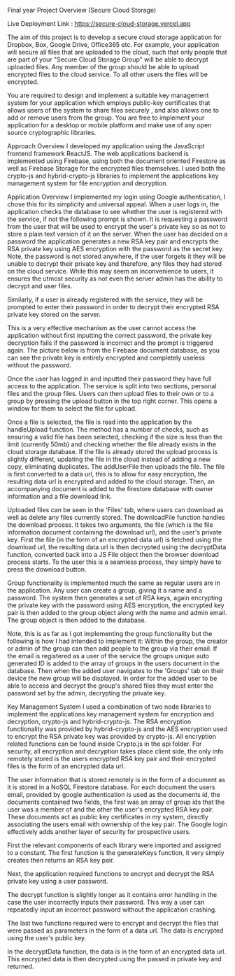 Final year Project Overview (Secure Cloud Storage)

Live Deployment Link :  https://secure-cloud-storage.vercel.app

The aim of this project is to develop a secure cloud storage application for Dropbox, Box, Google Drive, Office365 etc. For example, your application will secure all files that are uploaded to the cloud, such that only people that are part of your "Secure Cloud Storage Group" will be able to decrypt uploaded files. Any member of the group should be able to upload encrypted files to the cloud service. To all other users the files will be encrypted.

You are required to design and implement a suitable key management system for your application which employs public-key certificates that allows users of the system to share files securely , and also allows one to add or remove users from the group. You are free to implement your application for a desktop or mobile platform and make use of any open source cryptographic libraries.

Approach Overview
I developed my application using the JavaScript frontend framework ReactJS. The web applications backend is implemented using Firebase, using both the document oriented Firestore as well as Firebase Storage for the encrypted files themselves. I used both the crypto-js and hybrid-crypto-js libraries to implement the applications key management system for file encryption and decryption.

Application Overview
I implemented my login using Google authentication, I chose this for its simplicity and universal appeal. When a user logs in, the application checks the database to see whether the user is registered with the service, if not the following prompt is shown. It is requesting a password from the user that will be used to encrypt the user's private key so as not to store a plain text version of it on the server. When the user has decided on a password the application generates a new RSA key pair and encrypts the RSA private key using AES encryption with the password as the secret key. Note, the password is not stored anywhere, if the user forgets it they will be unable to decrypt their private key and therefore, any files they had stored on the cloud service. While this may seem an inconvenience to users, it ensures the utmost security as not even the server admin has the ability to decrypt and user files.

Similarly, if a user is already registered with the service, they will be prompted to enter their password in order to decrypt their encrypted RSA private key stored on the server.

This is a very effective mechanism as the user cannot access the application without first inputting the correct password, the private key decryption fails if the password is incorrect and the prompt is triggered again. The picture below is from the Firebase document database, as you can see the private key is entirely encrypted and completely useless without the password.

Once the user has logged in and inputted their password they have full access to the application. The service is split into two sections, personal files and the group files. Users can then upload files to their own or to a group by pressing the upload button in the top right corner. This opens a window for them to select the file for upload.

Once a file is selected, the file is read into the application by the handleUpload function. The method has a number of checks, such as ensuring a valid file has been selected, checking if the size is less than the limit (currently 50mb) and checking whether the file already exists in the cloud storage database. If the file is already stored the upload process is slightly different, updating the file in the cloud instead of adding a new copy, eliminating duplicates. The addUserFile then uploads the file. The file is first converted to a data url, this is to allow for easy encryption, the resulting data url is encrypted and added to the cloud storage. Then, an accompanying document is added to the firestore database with owner information and a file download link.

Uploaded files can be seen in the 'Files' tab, where users can download as well as delete any files currently stored. The downloadFile function handles the download process. It takes two arguments, the file (which is the file information document containing the download url), and the user's private key. First the file (in the form of an encrypted data url) is fetched using the download url, the resulting data url is then decrypted using the decryptData function, converted back into a JS File object then the browser download process starts. To the user this is a seamless process, they simply have to press the download button.

Group functionality is implemented much the same as regular users are in the application. Any user can create a group, giving it a name and a password. The system then generates a set of RSA keys, again encrypting the private key with the password using AES encryption, the encrypted key pair is then added to the group object along with the name and admin email. The group object is then added to the database.

Note, this is as far as I got implementing the group functionality but the following is how I had intended to implement it: Within the group, the creator or admin of the group can then add people to the group via their email. If the email is registered as a user of the service the groups unique auto generated ID is added to the array of groups in the users document in the database. Then when the added user navigates to the 'Groups' tab on their device the new group will be displayed. In order for the added user to be able to access and decrypt the group's shared files they must enter the password set by the admin, decrypting the private key.

Key Management System
I used a combination of two node libraries to implement the applications key management system for encryption and decryption, crypto-js and hybrid-crypto-js. The RSA encryption functionality was provided by hybrid-crypto-js and the AES encryption used to encrypt the RSA private key was provided by crypto-js. All encryption related functions can be found inside Crypto.js in the api folder. For security, all encryption and decryption takes place client side, the only info remotely stored is the users encrypted RSA key pair and their encrypted files is the form of an encrypted data url.

The user information that is stored remotely is in the form of a document as it is stored in a NoSQL Firestore database. For each document the users email, provided by google authentication is used as the documents id, the documents contained two fields, the first was an array of group ids that the user was a member of and the other the user's encrypted RSA key pair. These documents act as public key certificates in my system, directly associating the users email with ownership of the key pair. The Google login effectively adds another layer of security for prospective users.

First the relevant components of each library were imported and assigned to a constant. The first function is the generateKeys function, it very simply creates then returns an RSA key pair.

Next, the application required functions to encrypt and decrypt the RSA private key using a user password.

The decrypt function is slightly longer as it contains error handling in the case the user incorrectly inputs their password. This way a user can repeatedly input an incorrect password without the application crashing.

The last two functions required were to encrypt and decrypt the files that were passed as parameters in the form of a data url. The data is encrypted using the user's public key.

In the decryptData function, the data is in the form of an encrypted data url. This encrypted data is then decrypted using the passed in private key and returned.
